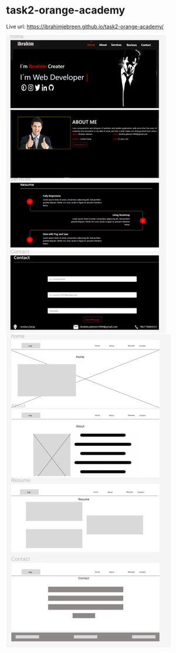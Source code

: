 # task2-orange-academy

Live url:
https://ibrahimjebreen.github.io/task2-orange-academy/


![alt text](https://github.com/IbrahimJebreen/task2-orange-academy/blob/main/mockups.PNG?raw=true)
![alt text](https://github.com/IbrahimJebreen/task2-orange-academy/blob/main/wireframe.PNG?raw=true)

